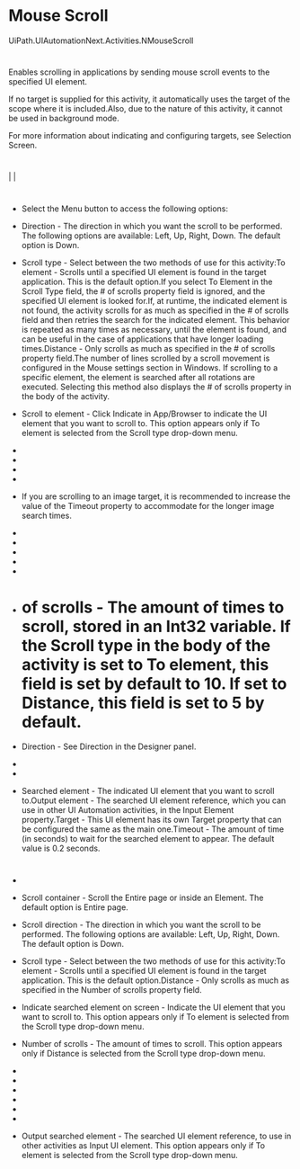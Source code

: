 ﻿# Mouse Scroll

UiPath.UIAutomationNext.Activities.NMouseScroll

# 

Enables scrolling in applications by sending mouse scroll events to the specified UI
                element.







If no target is supplied for this activity, it automatically uses the target of the scope where
                    it is included.Also, due to the nature of this activity, it cannot be used in background mode.

For more information about indicating and configuring targets, see Selection Screen.

# 

|  |

# 



* Select the Menu button to access the following options:
* Direction - The direction in which you want the scroll to be performed. The following options are available: Left, Up, Right, Down. The default option is Down.
* Scroll type - Select between the two methods of use for this activity:To element - Scrolls until a specified UI element is found in the target application. This is the default option.If you select To Element in the Scroll Type field, the # of scrolls property field is ignored, and the specified UI element is looked for.If, at runtime, the indicated element is not found, the activity scrolls for as much as specified in the # of scrolls field and then retries the search for the indicated element. This behavior is repeated as many times as necessary, until the element is found, and can be useful in the case of applications that have longer loading times.Distance - Only scrolls as much as specified in the # of scrolls property field.The number of lines scrolled by a scroll movement is configured in the Mouse settings section in Windows. If scrolling to a specific element, the element is searched after all rotations are executed. Selecting this method also displays the # of scrolls property in the body of the activity.
* Scroll to element - Click Indicate in App/Browser to indicate the UI element that you want to scroll to. This option appears only if To element is selected from the Scroll type drop-down menu.





* 
* 
* 
* 
* If you are scrolling to an image target, it is recommended to increase the value of the Timeout property to accommodate for the longer image search times.



* 
* 



* 
* 



* 



* # of scrolls - The amount of times to scroll, stored in an Int32 variable. If the Scroll type in the body of the activity is set to To element, this field is set by default to 10. If set to Distance, this field is set to 5 by default.
* Direction - See Direction in the Designer panel.
* 
* 
* Searched element - The indicated UI element that you want to scroll to.Output element - The searched UI element reference, which you can use in other UI Automation activities, in the Input Element property.Target - This UI element has its own Target property that can be configured the same as the main one.Timeout - The amount of time (in seconds) to wait for the searched element to appear. The default value is 0.2 seconds.

# 

* 
* Scroll container - Scroll the Entire page or inside an Element. The default option is Entire page.
* Scroll direction - The direction in which you want the scroll to be performed. The following options are available: Left, Up, Right, Down. The default option is Down.
* Scroll type - Select between the two methods of use for this activity:To element - Scrolls until a specified UI element is found in the target application. This is the default option.Distance - Only scrolls as much as specified in the Number of scrolls property field.
* Indicate searched element on screen - Indicate the UI element that you want to scroll to. This option appears only if To element is selected from the Scroll type drop-down menu.
* Number of scrolls - The amount of times to scroll. This option appears only if Distance is selected from the Scroll type drop-down menu.





* 
* 
* 
* 



* 
* 
* Output searched element - The searched UI element reference, to use in other activities as Input UI element. This option appears only if To element is selected from the Scroll type drop-down menu.
